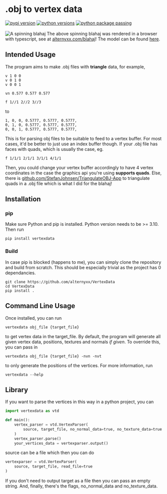 # .obj to vertex data
[![pypi version](https://img.shields.io/pypi/v/vertexdata.svg)](https://pypi.org/project/vertexdata/)
[![python versions](https://img.shields.io/pypi/pyversions/vertexdata.svg)](https://pypi.org/project/vertexdata/)
[![python package passing](https://github.com/alternyxx/vertexdata/actions/workflows/python-package.yml/badge.svg)](https://github.com/alternyxx/vertexdata/actions)
<br>
<br>
![A spinning blahaj](https://static.alternyxx.com/gif/blahaj.gif)
The above spinning blahaj was rendered in a browser with typescript, see at
[alternyxx.com/blahaj](https://alternyxx.com/blahaj)! The model can be found
[here](https://sketchfab.com/3d-models/blahaj-ce981de49111488c81ea646067abe1ec).
## Intended Usage
The program aims to make .obj files with **triangle** data, for example,
```
v 1 0 0
v 0 1 0
v 0 0 1

vn 0.577 0.577 0.577

f 1//1 2//2 3//3
```
to
```
1, 0, 0, 0.5777, 0.5777, 0.5777,
0, 1, 0, 0.5777, 0.5777, 0.5777,
0, 0, 1, 0.5777, 0.5777, 0.5777,
```
This is for parsing obj files to be suitable to feed to a vertex buffer.
For most cases, it'd be better to just use an index buffer though.
If your .obj file has faces with quads, which is usually the case, eg.
```
f 1/1/1 2/1/1 3/1/1 4/1/1
```
Then, you could change your vertex buffer accordingly to have 4 vertex coordinates in the 
case the graphics api you're using **supports quads**. Else, there is 
[github.com/StefanJohnsen/TriangulateOBJ-App](https://github.com/StefanJohnsen/TriangulateOBJ-App) 
to triangulate quads in a .obj file which is what I did for the blahaj!
## Installation 
### pip 
Make sure Python and pip is installed. Python version needs to be >= 3.10. Then run
```
pip install vertexdata
```
### Build
In case pip is blocked (happens to me), you can simply clone the repository and build
from scratch. This should be especially trivial as the project has 0 dependancies.
```
git clone https://github.com/alternyxx/VertexData
cd VertexData
pip install .
```
## Command Line Usage
Once installed, you can run
```
vertexdata obj_file {target_file}
```
to get vertex data in the target_file. By default, the program will generate all given 
vertex data, positions, textures and normals *if given*. To override this, you can pass
in
```
vertexdata obj_file {target_file} -nvn -nvt
```
to only generate the positions of the vertices.
For more information, run 
```
vertexdata --help
```
## Library
If you want to parse the vertices in this way in a python project, you can
```python
import vertexdata as vtd

def main():
    vertex_parser = vtd.VertexParser(
        source, target_file, no_normal_data=true, no_texture_data=true
    )
    vertex_parser.parse()
    your_vertices_data = vertexparser.output()
```
source can be a file which then you can do 
```python
vertexparser = vtd.VertexParser(
    source, target_file, read_file=true
)
```
If you don't need to output target as a file then you can pass an empty string. And,
finally, there's the flags, no_normal_data and no_texture_data.
